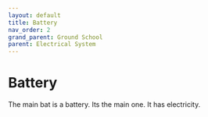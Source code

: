 ```yaml
---
layout: default
title: Battery
nav_order: 2
grand_parent: Ground School
parent: Electrical System
---
```


# Battery

The main bat is a battery. Its the main one. It has electricity. 

